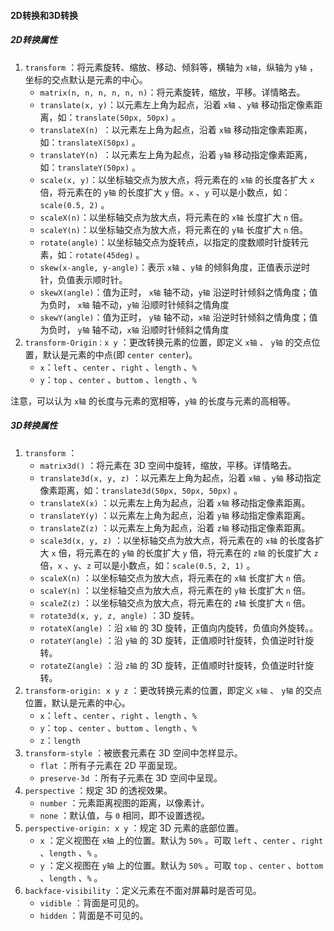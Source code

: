 #### 2D转换和3D转换

##### 2D转换属性

1. `transform` ：将元素旋转、缩放、移动、倾斜等，横轴为 `x轴`，纵轴为 `y轴` ，坐标的交点默认是元素的中心。
   - `matrix(n, n, n, n, n, n)`：将元素旋转，缩放，平移。详情略去。
   - `translate(x, y)`：以元素左上角为起点，沿着 `x轴` 、`y轴` 移动指定像素距离，如：`translate(50px, 50px)` 。
   - `translateX(n)	`：以元素左上角为起点，沿着 `x轴` 移动指定像素距离，如：`translateX(50px)` 。
   - `translateY(n)	`：以元素左上角为起点，沿着 `y轴` 移动指定像素距离，如：`translateY(50px)` 。
   - `scale(x, y)`：以坐标轴交点为放大点，将元素在的 `x轴` 的长度各扩大 `x` 倍，将元素在的 `y轴` 的长度扩大 `y` 倍。`x` 、`y` 可以是小数点，如：`scale(0.5, 2)` 。
   - `scaleX(n)`：以坐标轴交点为放大点，将元素在的 `x轴` 长度扩大 `n` 倍。
   - `scaleY(n)`：以坐标轴交点为放大点，将元素在的 `y轴` 长度扩大 `n` 倍。
   - `rotate(angle)`：以坐标轴交点为旋转点，以指定的度数顺时针旋转元素，如：`rotate(45deg)` 。
   - `skew(x-angle, y-angle)`：表示 `x轴` 、`y轴` 的倾斜角度，正值表示逆时针，负值表示顺时针。
   - `skewX(angle)`：值为正时， `x轴` 轴不动，`y轴` 沿逆时针倾斜之情角度；值为负时， `x轴` 轴不动，`y轴` 沿顺时针倾斜之情角度
   - `skewY(angle)`：值为正时， `y轴` 轴不动，`x轴` 沿逆时针倾斜之情角度；值为负时， `y轴` 轴不动，`x轴` 沿顺时针倾斜之情角度
2. `transform-Origin：x y` ：更改转换元素的位置，即定义 `x轴` 、 `y轴` 的交点位置，默认是元素的中点(即 `center center`)。
   - `x`：`left` 、`center` 、`right` 、`length` 、`%`
   - `y`：`top` 、`center` 、`buttom` 、`length` 、`%`

注意，可以认为 `x轴` 的长度与元素的宽相等，`y轴` 的长度与元素的高相等。

##### 3D转换属性

1. `transform` ：
   - `matrix3d()` ：将元素在 3D 空间中旋转，缩放，平移。详情略去。
   - `translate3d(x, y, z)` ：以元素左上角为起点，沿着 `x轴` 、`y轴` 移动指定像素距离，如：`translate3d(50px, 50px, 50px)` 。
   - `translateX(x)` ：以元素左上角为起点，沿着 `x轴` 移动指定像素距离。
   - `translateY(y)` ：以元素左上角为起点，沿着 `y轴` 移动指定像素距离。
   - `translateZ(z)` ：以元素左上角为起点，沿着 `z轴` 移动指定像素距离。
   - `scale3d(x, y, z)` ：以坐标轴交点为放大点，将元素在的 `x轴` 的长度各扩大 `x` 倍，将元素在的 `y轴` 的长度扩大 `y` 倍，将元素在的 `z轴` 的长度扩大 `z` 倍，`x` 、`y`、`z` 可以是小数点，如：`scale(0.5, 2, 1)` 。
   - `scaleX(n)` ：以坐标轴交点为放大点，将元素在的 `x轴` 长度扩大 `n` 倍。
   - `scaleY(n)` ：以坐标轴交点为放大点，将元素在的 `y轴` 长度扩大 `n` 倍。
   - `scaleZ(z)` ：以坐标轴交点为放大点，将元素在的 `z轴` 长度扩大 `n` 倍。
   - `rotate3d(x, y, z, angle)` ：3D 旋转。
   - `rotateX(angle)` ：沿 `x轴` 的 3D 旋转，正值向内旋转，负值向外旋转。。
   - `rotateY(angle)` ：沿 `y轴` 的 3D 旋转，正值顺时针旋转，负值逆时针旋转。
   - `rotateZ(angle)` ：沿 `z轴` 的 3D 旋转，正值顺时针旋转，负值逆时针旋转。
2. `transform-origin: x y z` ：更改转换元素的位置，即定义 `x轴` 、 `y轴` 的交点位置，默认是元素的中心。
   - `x`：`left` 、`center` 、`right` 、`length` 、`%`
   - `y`：`top` 、`center` 、`buttom` 、`length` 、`%`
   - `z`：`length` 
3. `transform-style` ：被嵌套元素在 3D 空间中怎样显示。
   - `flat` ：所有子元素在 2D 平面呈现。
   - `preserve-3d` ：所有子元素在 3D 空间中呈现。
4. `perspective` ：规定 3D 的透视效果。
   - `number` ：元素距离视图的距离，以像素计。
   - `none` ：默认值，与 `0` 相同，即不设置透视。
5. `perspective-origin: x y` ：规定 3D 元素的底部位置。
   - `x` ：定义视图在 `x轴` 上的位置。默认为 `50%` 。可取 `left` 、`center` 、`right` 、`length` 、`%` 。
   - `y` ：定义视图在 `y轴` 上的位置。默认为 `50%` 。可取 `top` 、`center` 、`bottom` 、`length` 、`%` 。
6. `backface-visibility` ：定义元素在不面对屏幕时是否可见。
   - `vidible` ：背面是可见的。
   - `hidden` ：背面是不可见的。